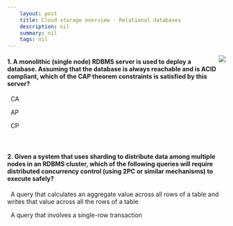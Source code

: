 ```yaml
---
    layout: post
    title: Cloud storage overview - Relational databases
    description: nil
    summary: nil
    tags: nil
---
```



 <a target="_blank" href="https://docs.microsoft.com/en-us/learn/modules/cmu-cloud-storage/10-relational-databases/"><i class="fas fa-external-link-alt"></i> </a>
 <img align="right" src="https://docs.microsoft.com/en-us/learn/achievements/cmu-cloud-developer/cloud-storage-overview.svg">
####  1. A monolithic (single node) RDBMS server is used to deploy a database. Assuming that the database is always reachable and is ACID compliant, which of the CAP theorem constraints is satisfied by this server?


<i class='fas fa-check-square' style='color: Dodgerblue;'></i> &nbsp;&nbsp;CA

<i class='far fa-square'></i> &nbsp;&nbsp;AP

<i class='far fa-square'></i> &nbsp;&nbsp;CP
<br />
<br />
<br />

####  2. Given a system that uses sharding to distribute data among multiple nodes in an RDBMS cluster, which of the following queries will require distributed concurrency control (using 2PC or similar mechanisms) to execute safely?


<i class='fas fa-check-square' style='color: Dodgerblue;'></i> &nbsp;&nbsp;A query that calculates an aggregate value across all rows of a table and writes that value across all the rows of a table

<i class='far fa-square'></i> &nbsp;&nbsp;A query that involves a single-row transaction
<br />
<br />
<br />
